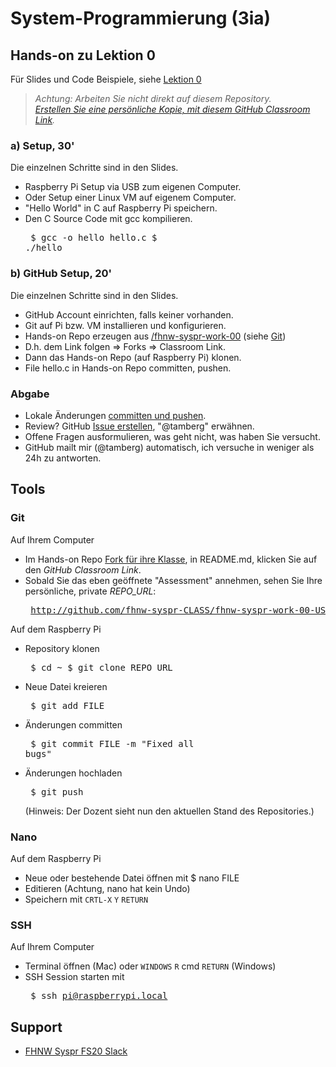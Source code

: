 # System-Programmierung (3ia)
## Hands-on zu Lektion 0
Für Slides und Code Beispiele, siehe [Lektion 0](../../../fhnw-syspr/blob/master/00/README.md)

> *Achtung: Arbeiten Sie nicht direkt auf diesem Repository.*<br/>
> *[Erstellen Sie eine persönliche Kopie, mit diesem GitHub Classroom Link](https://classroom.github.com/a/JPNd0Cai).*

### a) Setup, 30'
Die einzelnen Schritte sind in den Slides.
* Raspberry Pi Setup via USB zum eigenen Computer.
* Oder Setup einer Linux VM auf eigenem Computer.
* "Hello World" in C auf Raspberry Pi speichern.
* Den C Source Code mit gcc kompilieren.<pre>
    $ gcc -o hello hello.c
    $ ./hello</pre>

### b) GitHub Setup, 20'
Die einzelnen Schritte sind in den Slides.
* GitHub Account einrichten, falls keiner vorhanden.
* Git auf Pi bzw. VM installieren und konfigurieren.
* Hands-on Repo erzeugen aus [/fhnw-syspr-work-00](../../../fhnw-syspr-work-00) (siehe [Git](#git))
* D.h. dem Link folgen => Forks => Classroom Link.
* Dann das Hands-on Repo (auf Raspberry Pi) klonen.
* File hello.c in Hands-on Repo committen, pushen.

### Abgabe
* Lokale Änderungen [committen und pushen](#git).
* Review? GitHub [Issue erstellen](../../issues/new), "@tamberg" erwähnen.
* Offene Fragen ausformulieren, was geht nicht, was haben Sie versucht.
* GitHub mailt mir (@tamberg) automatisch, ich versuche in weniger als 24h zu antworten.

## Tools
### Git
Auf Ihrem Computer
* Im Hands-on Repo [Fork für ihre Klasse](../../network/members), in README.md, klicken Sie auf den _GitHub Classroom Link_.
* Sobald Sie das eben geöffnete "Assessment" annehmen, sehen Sie Ihre persönliche, private _REPO_URL_:<pre>
http://github.com/fhnw-syspr-CLASS/fhnw-syspr-work-00-USER_NAME</pre>

Auf dem Raspberry Pi
* Repository klonen<pre>
    $ cd ~
    $ git clone REPO_URL</pre>
* Neue Datei kreieren<pre>
    $ git add FILE</pre>
* Änderungen committen<pre>
    $ git commit FILE -m "Fixed all bugs"</pre>
* Änderungen hochladen<pre>
    $ git push</pre>
(Hinweis: Der Dozent sieht nun den aktuellen Stand des Repositories.)

### Nano
Auf dem Raspberry Pi
* Neue oder bestehende Datei öffnen mit $ nano FILE
* Editieren (Achtung, nano hat kein Undo)
* Speichern mit `CRTL-X` `Y` `RETURN`

### SSH
Auf Ihrem Computer
* Terminal öffnen (Mac) oder `WINDOWS` `R` cmd `RETURN` (Windows)
* SSH Session starten mit<pre>
    $ ssh pi@raspberrypi.local</pre>

## Support
- [FHNW Syspr FS20 Slack](https://fhnw-syspr-fs20.slack.com/)
